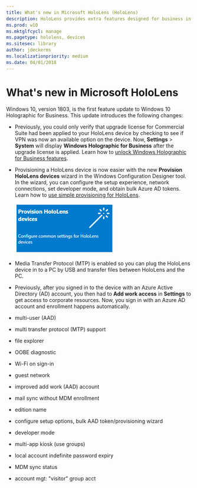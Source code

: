 ```yaml
---
title: What's new in Microsoft HoloLens (HoloLens)
description: HoloLens provides extra features designed for business in the Commercial Suite.
ms.prod: w10
ms.mktglfcycl: manage
ms.pagetype: hololens, devices
ms.sitesec: library
author: jdeckerms
ms.localizationpriority: medium
ms.date: 04/01/2018
---
```


# What's new in Microsoft HoloLens

Windows 10, version 1803, is the first feature update to Windows 10 Holographic for Business. This update introduces the following changes:

- Previously, you could only verify that upgrade license for Commercial Suite had been applied to your HoloLens device by checking to see if VPN was now an available option on the device. Now, **Settings** > **System** will display **Windows Holographic for Business** after the upgrade license is applied. Learn how to [unlock Windows Holographic for Business features](hololens-upgrade-enterprise.md). 
    
- Provisioning a HoloLens device is now easier with the new **Provision HoloLens devices** wizard in the Windows Configuration Designer tool. In the wizard, you can configure the setup experience, network connections, set developer mode, and obtain bulk Azure AD tokens. Learn how to [use simple provisioning for HoloLens](hololens-provisioning.md#wizard).

    ![Provisioning HoloLens devices](images/provision-hololens-devices.png)

- Media Transfer Protocol (MTP) is enabled so you can plug the HoloLens device in to a PC by USB and transfer files between HoloLens and the PC.

- Previously, after you signed in to the device with an Azure Active Directory (AD) account, you then had to **Add work access** in **Settings** to get access to corporate resources. Now, you sign in with an Azure AD account and enrollment happens automatically. 

- multi-user (AAD)
- multi transfer protocol (MTP) support
- file explorer
- OOBE diagnostic
- Wi-Fi on sign-in
- guest network
- improved add work (AAD) account
- mail sync without MDM enrollment
- edition name
- configure setup options, bulk AAD token/provisioning wizard
- developer mode
- multi-app kiosk (use groups)
- local account indefinite password expiry
-  MDM sync status
- account mgt: "visitor" group acct